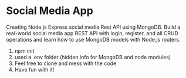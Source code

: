 <h1>Social Media App</h1>

<p>
Creating Node.js Express social media Rest API using MongoDB. Build a real-world social media app REST API with login, register, and all CRUD operations and learn how to use MongoDB models with Node.js routers.
</p>

<ol>
<li>npm init</li>
<li>used a .env folder (hidden info for MongoDB and node modules)</li>
<li>Feel free to clone and mess with the code</li>
<li>Have fun with it!</li>
</ol>